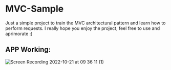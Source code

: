 # MVC-Sample

Just a simple project to train the MVC architectural pattern and learn how to perform requests. I really hope you enjoy the project, feel free to use and aprimorate :)

## APP Working:

![Screen Recording 2022-10-21 at 09 36 11 (1)](https://user-images.githubusercontent.com/97368492/197197723-cbd724a8-5c71-486b-b7f6-4ad91b7084d2.gif)
